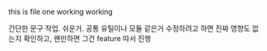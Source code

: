 this is file one
working working

간단한 문구 작업. 쉬운거. 
공통 유틸이나 모듈 같은거 수정하려고 하면 
진짜 영향도 없는지 확인하고, 왠만하면 그건 feature 따서 진행
